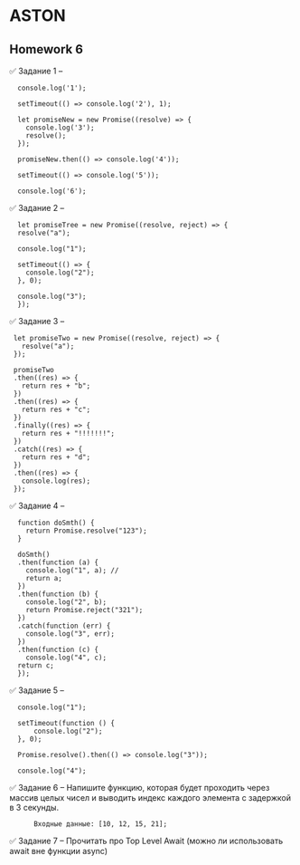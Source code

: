 # ASTON
## Homework 6

 ✅ Задание 1 – 

      console.log('1');

      setTimeout(() => console.log('2'), 1);

      let promiseNew = new Promise((resolve) => {
        console.log('3');
        resolve();
      });

      promiseNew.then(() => console.log('4'));

      setTimeout(() => console.log('5'));

      console.log('6');
      
 ✅ Задание 2 –  
 
      let promiseTree = new Promise((resolve, reject) => {
      resolve("a");

      console.log("1");

      setTimeout(() => {
        console.log("2");
      }, 0);

      console.log("3");
      });

 ✅ Задание 3 – 

     let promiseTwo = new Promise((resolve, reject) => {
       resolve("a");
     });

     promiseTwo
     .then((res) => {
       return res + "b";
     })
     .then((res) => {
       return res + "с";
     })
     .finally((res) => {
       return res + "!!!!!!!";
     })
     .catch((res) => {
       return res + "d";
     })
     .then((res) => {
       console.log(res);
     });

 ✅ Задание 4 – 

      function doSmth() {
        return Promise.resolve("123");
      }

      doSmth()
      .then(function (a) {
        console.log("1", a); //
        return a;
      })
      .then(function (b) {
        console.log("2", b);
        return Promise.reject("321");
      })
      .catch(function (err) {
        console.log("3", err);
      })
      .then(function (c) {
        console.log("4", c);
      return c;
      });

 ✅ Задание 5 – 

      console.log("1");

      setTimeout(function () {
          console.log("2");
      }, 0);

      Promise.resolve().then(() => console.log("3"));

      console.log("4");

 ✅ Задание 6 –   Напишите функцию, которая будет проходить через массив целых чисел и выводить индекс каждого элемента с задержкой в 3 секунды.
          
          Входные данные: [10, 12, 15, 21];

 ✅ Задание 7 –  Прочитать про Top Level Await (можно ли использовать await вне функции async)

